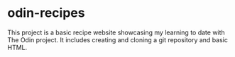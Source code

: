# odin-recipes
This project is a basic recipe website showcasing my learning to date with The Odin project. It includes creating and cloning a git repository and basic HTML.